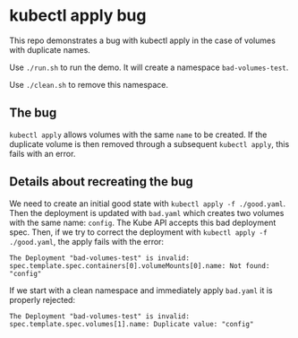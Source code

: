 # kubectl apply bug

This repo demonstrates a bug with kubectl apply in the case of volumes with duplicate names.

Use `./run.sh` to run the demo. It will create a namespace `bad-volumes-test`.

Use `./clean.sh` to remove this namespace.

## The bug

`kubectl apply` allows volumes with the same `name` to be created. If the duplicate volume is then removed through a subsequent `kubectl apply`, this fails with an error.

## Details about recreating the bug

We need to create an initial good state with `kubectl apply -f ./good.yaml`.
Then the deployment is updated with `bad.yaml` which creates two volumes with the same name: `config`.
The Kube API accepts this bad deployment spec. 
Then, if we try to correct the deployment with `kubectl apply -f ./good.yaml`, the apply fails with the error:

```
The Deployment "bad-volumes-test" is invalid: spec.template.spec.containers[0].volumeMounts[0].name: Not found: "config"
```

If we start with a clean namespace and immediately apply `bad.yaml` it is properly rejected:

```
The Deployment "bad-volumes-test" is invalid: spec.template.spec.volumes[1].name: Duplicate value: "config"
```
